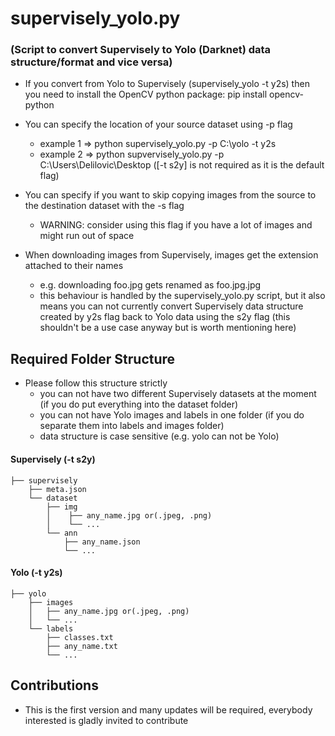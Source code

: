 # supervisely_yolo.py
### (Script to convert Supervisely to Yolo (Darknet) data structure/format and vice versa)

* If you convert from Yolo to Supervisely (supervisely_yolo -t y2s) then you need to install the OpenCV python package:
    pip install opencv-python

* You can specify the location of your source dataset using -p flag
    - example 1 => python supervisely_yolo.py -p C:\yolo -t y2s
    - example 2 => python supvervisely_yolo.py -p C:\Users\Delilovic\Desktop  ([-t s2y] is not required as it is the default flag)
 
* You can specify if you want to skip copying images from the source to the destination dataset with the -s flag
    - WARNING: consider using this flag if you have a lot of images and might run out of space
    
* When downloading images from Supervisely, images get the extension attached to their names 
    - e.g. downloading foo.jpg gets renamed as foo.jpg.jpg
    - this behaviour is handled  by the supervisely_yolo.py script, but it also means you can not currently convert Supervisely data structure created by
    y2s flag back to Yolo data using the s2y flag (this shouldn't be a use case anyway but is worth mentioning here) 


## Required Folder Structure
   * Please follow this structure strictly 
        - you can not have two different Supervisely datasets at the moment (if you do put everything into the dataset folder)
        - you can not have Yolo images and labels in one folder (if you do separate them into labels and images folder)
        - data structure is case sensitive (e.g. yolo can not be Yolo)
        
#### Supervisely (-t s2y)
```
├── supervisely
    ├── meta.json
    └── dataset
        ├── img
        │    ├── any_name.jpg or(.jpeg, .png)
        │    └── ...
        └── ann
            ├── any_name.json
            └── ...
```
#### Yolo (-t y2s)
```
├── yolo
    ├── images
    │   ├── any_name.jpg or(.jpeg, .png)
    │   └── ...
    └── labels
        ├── classes.txt
        ├── any_name.txt
        └── ...
```  
        
## Contributions
   * This is the first version and many updates will be required, everybody interested is gladly invited to contribute     
     
